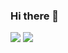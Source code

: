 ### Hi there 👋
![](https://github-readme-stats.vercel.app/api?username=ywz85)
![](https://github-readme-stats.vercel.app/api?username=ywz85&theme=dark)



<!--
**ywz85/ywz85** is a ✨ _special_ ✨ repository because its `README.md` (this file) appears on your GitHub profile.

Here are some ideas to get you started:

- 🔭 I’m currently working on ...
- 🌱 I’m currently learning ...
- 👯 I’m looking to collaborate on ...
- 🤔 I’m looking for help with ...
- 💬 Ask me about ...
- 📫 How to reach me: ...
- 😄 Pronouns: ...
- ⚡ Fun fact: ...
-->
